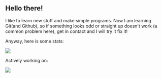 ## Hello there!
I like to learn new stuff and make simple programs.
 Now I am learning Git(and Github), so if something looks odd or straight up doesn't work (a common problem here), get in contact and I will try it fix it!
 
 Anyway, here is some stats:
 
<a href="https://github.com/BreenBrain/github-readme-stats">
  <img align="center" src="https://github-readme-stats.vercel.app/api/top-langs/?username=o-dka"/>
</a>

       
   Actively working on:


<a  href="https://github.com/BreenBrain/MenuV8">
<img align="left" src="https://github-readme-stats.vercel.app/api/pin/?username=o-dka&repo=MenuV8 "/>
</a>
 
